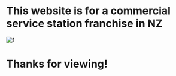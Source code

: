 # This website is for a commercial service station franchise in NZ
![1](https://user-images.githubusercontent.com/57751792/106347944-448e8f80-6327-11eb-849c-080aca89ee22.JPG)
# Thanks for viewing! 
